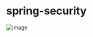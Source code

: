 # spring-security


![image](https://user-images.githubusercontent.com/25693835/112745478-535f8e80-8fc6-11eb-914b-03c8355473fc.png)
